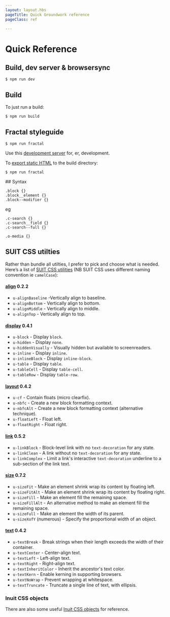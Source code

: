 ```yaml
---
layout: layout.hbs
pageTitle: Quick Groundwork reference
pageClass: ref

---
```


# Quick Reference

## Build, dev server & browsersync

```
$ npm run dev
```

## Build

To just run a build:
```
$ npm run build
```

## Fractal styleguide

```
$ npm run fractal
```

Use this [development server](http://fractal.build/guide/web/server) for, er, development.

To [export static HTML](http://fractal.build/guide/web/builder) to the build directory:

```
$ npm run fractal
```

## Syntax

```
.block {}
.block__element {}
.block--modifier {}
```
eg
```
.c-search {}
.c-search__field {}
.c-search--full {}

.o-media {}
```

## SUIT CSS utilties

Rather than bundle all utilties, I prefer to pick and choose what is needed. Here’s a list of [SUIT CSS utilities](https://github.com/suitcss/utils) (NB SUIT CSS uses different naming convention ie `camelCase`):

#### [align] 0.2.2
* `u-alignBaseline` -Vertically align to baseline.
* `u-alignBottom` - Vertically align to bottom.
* `u-alignMiddle` - Vertically align to middle.
* `u-alignTop` - Vertically align to top.

#### [display] 0.4.1
* `u-block` - Display `block`.
* `u-hidden` - Display `none`.
* `u-hiddenVisually` - Visually hidden but available to screenreaders.
* `u-inline` - Display `inline`.
* `u-inlineBlock` - Display `inline-block`.
* `u-table` - Display `table`.
* `u-tableCell` - Display `table-cell`.
* `u-tableRow` - Display `table-row`.

#### [layout] 0.4.2
* `u-cf` - Contain floats (micro clearfix).
* `u-nbfc` - Create a new block formatting context.
* `u-nbfcAlt` - Create a new block formatting context (alternative technique).
* `u-floatLeft` - Float left.
* `u-floatRight` - Float right.

#### [link] 0.5.2
* `u-linkBlock` - Block-level link with no `text-decoration` for any state.
* `u-linkClean` - A link without no `text-decoration` for any state.
* `u-linkComplex` - Limit a link's interactive `text-decoration` underline to a
  sub-section of the link text.

#### [size] 0.7.2
* `u-sizeFit` - Make an element shrink wrap its content by floating left.
* `u-sizeFitAlt` - Make an element shrink wrap its content by floating right.
* `u-sizeFill` - Make an element fill the remaining space.
* `u-sizeFillAlt` - An alternative method to make an element fill the remaining space.
* `u-sizeFull` - Make an element the width of its parent.
* `u-sizeXofY` (numerous) - Specify the proportional width of an object.

#### [text] 0.4.2
* `u-textBreak` - Break strings when their length exceeds the width of their container.
* `u-textCenter` - Center-align text.
* `u-textLeft` - Left-align text.
* `u-textRight` - Right-align text.
* `u-textInheritColor` - Inherit the ancestor's text color.
* `u-textKern` - Enable kerning in supporting browsers.
* `u-textNoWrap` - Prevent wrapping at whitespace.
* `u-textTruncate` - Truncate a single line of text, with ellipsis.

### Inuit CSS objects

There are also some useful [Inuit CSS objects](https://github.com/inuitcss/inuitcss/tree/develop/objects) for reference.

[align]: https://github.com/suitcss/utils-align/
[display]: https://github.com/suitcss/utils-display
[layout]: https://github.com/suitcss/utils-layout
[link]: https://github.com/suitcss/utils-link
[size]: https://github.com/suitcss/utils-size
[text]: https://github.com/suitcss/utils-text
